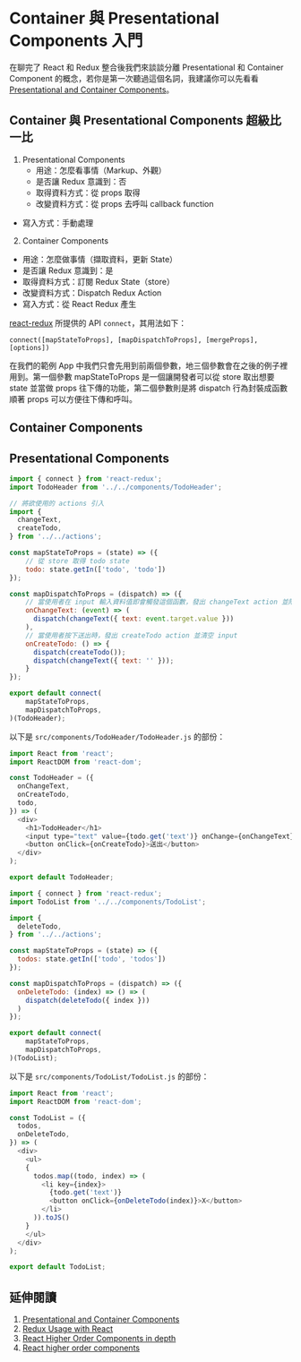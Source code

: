 # Container 與 Presentational Components 入門

在聊完了 React 和 Redux 整合後我們來談談分離 Presentational 和 Container Component 的概念，若你是第一次聽過這個名詞，我建議你可以先看看 [Presentational and Container Components](https://medium.com/@dan_abramov/smart-and-dumb-components-7ca2f9a7c7d0#.vtcuxsurv)。

## Container 與 Presentational Components 超級比一比

1. Presentational Components	
	- 用途：怎麼看事情（Markup、外觀）
	- 是否讓 Redux 意識到：否
	- 取得資料方式：從 props 取得
	- 改變資料方式：從 props 去呼叫 callback function
  - 寫入方式：手動處理

2. Container Components
 - 用途：怎麼做事情（擷取資料，更新 State）
 - 是否讓 Redux 意識到：是
 - 取得資料方式：訂閱 Redux State（store）
 - 改變資料方式：Dispatch Redux Action
 - 寫入方式：從 React Redux 產生

[react-redux](https://github.com/reactjs/react-redux) 所提供的 API `connect`，其用法如下：

`connect([mapStateToProps], [mapDispatchToProps], [mergeProps], [options])` 

在我們的範例 App 中我們只會先用到前兩個參數，地三個參數會在之後的例子裡用到。第一個參數 mapStateToProps 是一個讓開發者可以從 store 取出想要 state 並當做 props 往下傳的功能，第二個參數則是將 dispatch 行為封裝成函數順著 props 可以方便往下傳和呼叫。

## Container Components

## Presentational Components

```javascript
import { connect } from 'react-redux';
import TodoHeader from '../../components/TodoHeader';

// 將欲使用的 actions 引入
import {
  changeText,
  createTodo,
} from '../../actions';

const mapStateToProps = (state) => ({
	// 從 store 取得 todo state
	todo: state.getIn(['todo', 'todo'])
});

const mapDispatchToProps = (dispatch) => ({
	// 當使用者在 input 輸入資料值即會觸發這個函數，發出 changeText action 並附上使用者輸入內容 event.target.value
	onChangeText: (event) => (
	  dispatch(changeText({ text: event.target.value }))
	),
	// 當使用者按下送出時，發出 createTodo action 並清空 input 
	onCreateTodo: () => {
	  dispatch(createTodo());
	  dispatch(changeText({ text: '' }));
	}
});

export default connect(
	mapStateToProps,
	mapDispatchToProps,
)(TodoHeader);
```

以下是 `src/components/TodoHeader/TodoHeader.js` 的部份：

```javascript
import React from 'react';
import ReactDOM from 'react-dom';

const TodoHeader = ({
  onChangeText,
  onCreateTodo,
  todo,
}) => (
  <div>
    <h1>TodoHeader</h1>
    <input type="text" value={todo.get('text')} onChange={onChangeText} />
    <button onClick={onCreateTodo}>送出</button>
  </div>
);

export default TodoHeader;
```

```javascript
import { connect } from 'react-redux';
import TodoList from '../../components/TodoList';

import {
  deleteTodo,
} from '../../actions';

const mapStateToProps = (state) => ({
  todos: state.getIn(['todo', 'todos'])
});

const mapDispatchToProps = (dispatch) => ({
  onDeleteTodo: (index) => () => (
    dispatch(deleteTodo({ index }))
  )
});

export default connect(
	mapStateToProps,
	mapDispatchToProps,
)(TodoList);
```

以下是 `src/components/TodoList/TodoList.js` 的部份：

```javascript
import React from 'react';
import ReactDOM from 'react-dom';

const TodoList = ({
  todos,
  onDeleteTodo,
}) => (
  <div>
    <ul>
    {
      todos.map((todo, index) => (
        <li key={index}>
          {todo.get('text')}
          <button onClick={onDeleteTodo(index)}>X</button>
        </li>
      )).toJS()
    }
    </ul>
  </div>
);

export default TodoList;
```

## 延伸閱讀
1. [Presentational and Container Components](https://medium.com/@dan_abramov/smart-and-dumb-components-7ca2f9a7c7d0#.vtcuxsurv)
2. [Redux Usage with React](http://redux.js.org/docs/basics/UsageWithReact.html)
3. [React Higher Order Components in depth](https://medium.com/@franleplant/react-higher-order-components-in-depth-cf9032ee6c3e#.r8srulpaj)
4. [React higher order components](http://www.darul.io/post/2016-01-05_react-higher-order-components)
